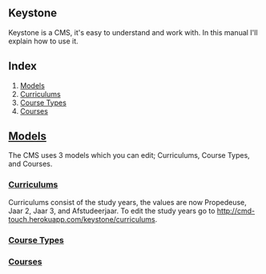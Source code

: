 ## Keystone
Keystone is a CMS, it's easy to understand and work with. In this manual I'll explain how to use it.

## Index
1. [Models](#models)
2. [Curriculums](#curriculums)
3. [Course Types](#course-types)
4. [Courses](#courses)

## [Models](#models)
The CMS uses 3 models which you can edit; Curriculums, Course Types, and Courses.

### [Curriculums](#curriculums)
Curriculums consist of the study years, the values are now Propedeuse, Jaar 2, Jaar 3, and Afstudeerjaar. To edit the study years go to http://cmd-touch.herokuapp.com/keystone/curriculums.




### [Course Types](#course-types)

### [Courses](#courses)
